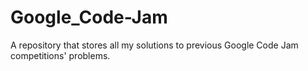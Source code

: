 # Google_Code-Jam
A repository that stores all my solutions to previous Google Code Jam competitions' problems.
